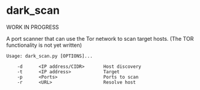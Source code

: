 # dark_scan
WORK IN PROGRESS

A port scanner that can use the Tor network to scan target hosts. (The TOR functionality is not yet written)

	Usage: dark_scan.py [OPTIONS]...

        -d      <IP address/CIDR>       Host discovery
        -t      <IP address>            Target
        -p      <Ports>                 Ports to scan
        -r      <URL>                   Resolve host
